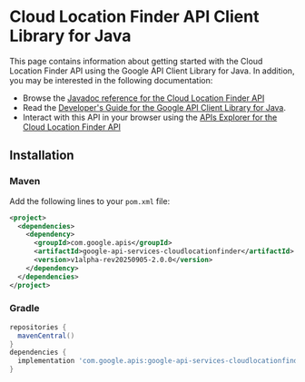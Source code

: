 # Cloud Location Finder API Client Library for Java



This page contains information about getting started with the Cloud Location Finder API
using the Google API Client Library for Java. In addition, you may be interested
in the following documentation:

* Browse the [Javadoc reference for the Cloud Location Finder API][javadoc]
* Read the [Developer's Guide for the Google API Client Library for Java][google-api-client].
* Interact with this API in your browser using the [APIs Explorer for the Cloud Location Finder API][api-explorer]

## Installation

### Maven

Add the following lines to your `pom.xml` file:

```xml
<project>
  <dependencies>
    <dependency>
      <groupId>com.google.apis</groupId>
      <artifactId>google-api-services-cloudlocationfinder</artifactId>
      <version>v1alpha-rev20250905-2.0.0</version>
    </dependency>
  </dependencies>
</project>
```

### Gradle

```gradle
repositories {
  mavenCentral()
}
dependencies {
  implementation 'com.google.apis:google-api-services-cloudlocationfinder:v1alpha-rev20250905-2.0.0'
}
```

[javadoc]: https://googleapis.dev/java/google-api-services-cloudlocationfinder/latest/index.html
[google-api-client]: https://github.com/googleapis/google-api-java-client/
[api-explorer]: https://developers.google.com/apis-explorer/#p/cloudlocationfinder/v1/
